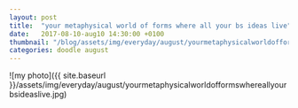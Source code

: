 ```yaml
---
layout: post
title:  "your metaphysical world of forms where all your bs ideas live"
date:   2017-08-10-aug10 14:30:00 +0100
thumbnail: "/blog/assets/img/everyday/august/yourmetaphysicalworldofformswhereallyourbsideaslive.jpg"
categories: doodle august
---
```


![my photo]({{ site.baseurl }}/assets/img/everyday/august/yourmetaphysicalworldofformswhereallyourbsideaslive.jpg)